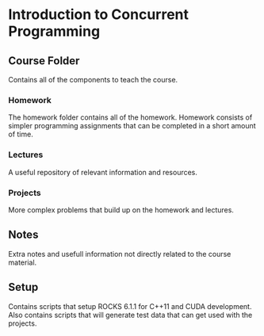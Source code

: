 Introduction to Concurrent Programming
===============

## Course Folder

Contains all of the components to teach the course. 

### Homework

The homework folder contains all of the homework. Homework consists of simpler programming assignments that can be completed in a short amount of time. 

### Lectures

A useful repository of relevant information and resources. 

### Projects

More complex problems that build up on the homework and lectures. 

## Notes

Extra notes and usefull information not directly related to the course material. 

## Setup 

Contains scripts that setup ROCKS 6.1.1 for C++11 and CUDA development. Also contains scripts that will generate test data that can get used with the projects. 


